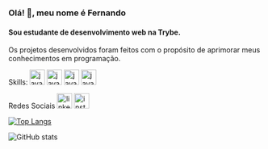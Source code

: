### Olá! 👋, meu nome é Fernando
#### Sou estudante de desenvolvimento web na Trybe.


Os projetos desenvolvidos foram feitos com o propósito de aprimorar meus conhecimentos em programação.

Skills: <img src='https://cdn.icon-icons.com/icons2/2108/PNG/512/javascript_icon_130900.png' alt='javascript' height='30'>  <img src='https://cdn.icon-icons.com/icons2/2415/PNG/512/react_original_logo_icon_146374.png' alt='javascript' height='30'>  <img src='https://cdn.icon-icons.com/icons2/2107/PNG/512/file_type_html_icon_130541.png' alt='javascript' height='30'>  <img src='https://cdn.icon-icons.com/icons2/2107/PNG/512/file_type_css_icon_130661.png' alt='javascript' height='30'>

Redes Sociais
[<img src='https://cdn.icon-icons.com/icons2/99/PNG/512/linkedin_socialnetwork_17441.png' alt='linkedin' height='30'>](https://www.linkedin.com/in/nandorodrigues/)  [<img src='https://cdn.icon-icons.com/icons2/1753/PNG/512/iconfinder-social-media-applications-3instagram-4102579_113804.png' alt='instagram' height='30'>](https://www.instagram.com/l.fernando.rodrigues/)

[![Top Langs](https://github-readme-stats.vercel.app/api/top-langs/?username=nandovbr)](https://github.com/anuraghazra/github-readme-stats)

![GitHub stats](https://github-readme-stats.vercel.app/api?username=nandovbr&show_icons=true)  

